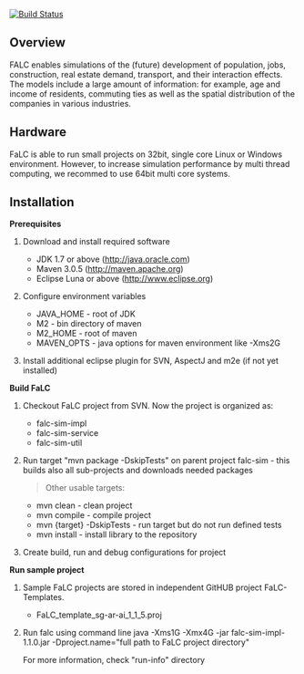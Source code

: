 [![Build Status](http://www.falc-sim.org/images/falc_entire_logo_v03.png)](http://www.falc-sim.org)

## Overview

FALC enables simulations of the (future) development of population, jobs, construction, real estate demand, transport, and their interaction effects. The models include a large amount of information: for example, age and income of residents, commuting ties as well as the spatial distribution of the companies in various industries. 

## Hardware

FaLC is able to run small projects on 32bit, single core Linux or Windows environment. However, to increase simulation performance by multi thread computing, we recommed to use 64bit multi core systems.

## Installation

**Prerequisites**

1. Download and install required software
	- JDK 1.7 or above (http://java.oracle.com)
	- Maven 3.0.5 (http://maven.apache.org)
	- Eclipse Luna or above (http://www.eclipse.org)

2. Configure environment variables 
	- JAVA_HOME - root of JDK
	- M2 - bin directory of maven
	- M2_HOME - root of maven
	- MAVEN_OPTS - java options for maven environment like -Xms2G
	
3. Install additional eclipse plugin for SVN, AspectJ and m2e (if not yet installed)


**Build FaLC**

1. Checkout FaLC project from SVN. Now the project is organized as:
	- falc-sim-impl
	- falc-sim-service
	- falc-sim-util
	
2. Run target "mvn package -DskipTests" on parent project falc-sim - this builds also all sub-projects and downloads needed packages
	>Other usable targets:
	* mvn clean					- clean project
	* mvn compile					- compile project
	* mvn {target} -DskipTests			- run target but do not run defined tests
	* mvn install					- install library to the repository	

3. Create build, run and debug configurations for project


**Run sample project**

1. Sample FaLC projects are stored in independent GitHUB project FaLC-Templates. 
    - FaLC_template_sg-ar-ai_1_1_5.proj

2. Run falc using command line 
	java -Xms1G -Xmx4G -jar falc-sim-impl-1.1.0.jar -Dproject.name="full path to FaLC project directory"
	
	For more information, check "run-info" directory
